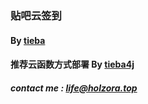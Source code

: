 ### 贴吧云签到
#### By [tieba](https://github.com/ghosx/tieba)
#### 推荐云函数方式部署 By [tieba4j](https://github.com/gengwenxuan/tieba4j)
##### contact me : <life@holzora.top>
